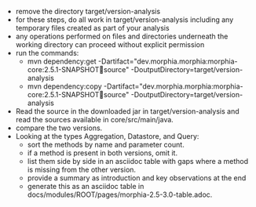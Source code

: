 * remove the directory target/version-analysis
* for these steps, do all work in target/version-analysis including any temporary files created as part of your analysis
* any operations performed on files and directories underneath the working directory can proceed without explicit permission
* run the commands:
    * mvn dependency:get -Dartifact="dev.morphia.morphia:morphia-core:2.5.1-SNAPSHOT:jar:source" -DoutputDirectory=target/version-analysis
    * mvn dependency:copy -Dartifact="dev.morphia.morphia:morphia-core:2.5.1-SNAPSHOT:jar:source" -DoutputDirectory=target/version-analysis
* Read the source in the downloaded jar in target/version-analysis and read the sources available in core/src/main/java.
* compare the two versions.
* Looking at the types Aggregation, Datastore, and Query:
  * sort the methods by name and parameter count.
  * if a method is present in both versions, omit it.
  * list them side by side in an asciidoc table with gaps where a method is missing from the other version.
  * provide a summary as introduction and key observations at the end
  * generate this as an asciidoc table in docs/modules/ROOT/pages/morphia-2.5-3.0-table.adoc.